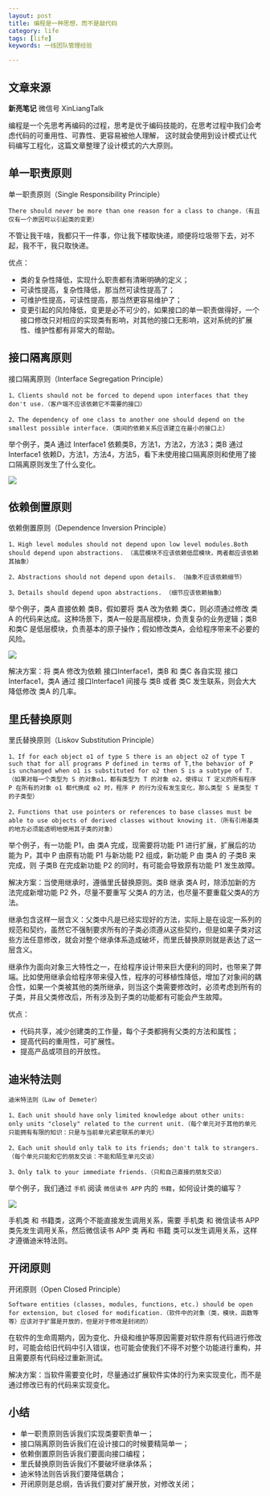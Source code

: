 ```yaml
---
layout: post
title: 编程是一种思想，而不是敲代码
category: life
tags: [life]
keywords: 一线团队管理经验

---
```


## 文章来源

  **新亮笔记**  微信号 XinLiangTalk

 

编程是一个先思考再编码的过程，思考是优于编码技能的，在思考过程中我们会考虑代码的可重用性、可靠性、更容易被他人理解，
这时就会使用到设计模式让代码编写工程化，这篇文章整理了设计模式的六大原则。

## 单一职责原则

单一职责原则（Single Responsibility Principle）

    There should never be more than one reason for a class to change.（有且仅有一个原因可以引起类的变更）

不管让我干啥，我都只干一件事，你让我下楼取快递，顺便将垃圾带下去，对不起，我不干，我只取快递。

优点：

*   类的复杂性降低，实现什么职责都有清晰明确的定义；
*   可读性提高，复杂性降低，那当然可读性提高了；
*   可维护性提高，可读性提高，那当然更容易维护了；
*   变更引起的风险降低，变更是必不可少的，如果接口的单一职责做得好，一个接口修改只对相应的实现类有影响，对其他的接口无影响，这对系统的扩展性、维护性都有非常大的帮助。

## 接口隔离原则

接口隔离原则（Interface Segregation Principle）
    
    1、Clients should not be forced to depend upon interfaces that they don't use.（客户端不应该依赖它不需要的接口）
    
    2、The dependency of one class to another one should depend on the smallest possible interface.（类间的依赖关系应该建立在最小的接口上）

举个例子，类A 通过 Interface1 依赖类B，方法1，方法2，方法3；类B 通过 Interface1 依赖D，方法1，方法4，方法5，看下未使用接口隔离原则和使用了接口隔离原则发生了什么变化。

![](https://ziyekudeng.github.io/assets/images/2020/1013/Programming-ideas/1.png)

## 依赖倒置原则

依赖倒置原则（Dependence Inversion Principle）
    
    1、High level modules should not depend upon low level modules.Both should depend upon abstractions. （高层模块不应该依赖低层模块，两者都应该依赖其抽象）
    
    2、Abstractions should not depend upon details. （抽象不应该依赖细节）
    
    3、Details should depend upon abstractions. （细节应该依赖抽象）

举个例子，类A 直接依赖 类B，假如要将 类A 改为依赖 类C，则必须通过修改 类A 的代码来达成。这种场景下，类A一般是高层模块，负责复杂的业务逻辑；类B 和类C 是低层模块，负责基本的原子操作；假如修改类A，会给程序带来不必要的风险。

![](https://ziyekudeng.github.io/assets/images/2020/1013/Programming-ideas/2.png)

解决方案：将 类A 修改为依赖 接口Interface1，类B 和 类C 各自实现 接口Interface1，类A 通过 接口Interface1 间接与 类B 或者 类C 发生联系，则会大大降低修改 类A 的几率。

## 里氏替换原则

里氏替换原则（Liskov Substitution Principle）
    
    1、If for each object o1 of type S there is an object o2 of type T such that for all programs P defined in terms of T,the behavior of P is unchanged when o1 is substituted for o2 then S is a subtype of T.（如果对每一个类型为 S 的对象o1，都有类型为 T 的对象 o2，使得以 T 定义的所有程序 P 在所有的对象 o1 都代换成 o2 时，程序 P 的行为没有发生变化，那么类型 S 是类型 T 的子类型）
    
    2、Functions that use pointers or references to base classes must be able to use objects of derived classes without knowing it.（所有引用基类的地方必须能透明地使用其子类的对象）

举个例子，有一功能 P1，由 类A 完成，现需要将功能 P1 进行扩展，扩展后的功能为 P，其中 P 由原有功能 P1 与新功能 P2 组成，新功能 P 由 类A 的 子类B 来完成，则 子类B 在完成新功能 P2 的同时，有可能会导致原有功能 P1 发生故障。

解决方案：当使用继承时，遵循里氏替换原则。类B 继承 类A 时，除添加新的方法完成新增功能 P2 外，尽量不要重写 父类A 的方法，也尽量不要重载父类A的方法。

继承包含这样一层含义：父类中凡是已经实现好的方法，实际上是在设定一系列的规范和契约，虽然它不强制要求所有的子类必须遵从这些契约，但是如果子类对这些方法任意修改，就会对整个继承体系造成破坏，而里氏替换原则就是表达了这一层含义。

继承作为面向对象三大特性之一，在给程序设计带来巨大便利的同时，也带来了弊端。比如使用继承会给程序带来侵入性，程序的可移植性降低，增加了对象间的耦合性，如果一个类被其他的类所继承，则当这个类需要修改时，必须考虑到所有的子类，并且父类修改后，所有涉及到子类的功能都有可能会产生故障。

优点：

*   代码共享，减少创建类的工作量，每个子类都拥有父类的方法和属性；
*   提高代码的重用性，可扩展性。
*   提高产品或项目的开放性。

## 迪米特法则
    
    迪米特法则（Law of Demeter）
    
    1、Each unit should have only limited knowledge about other units: only units "closely" related to the current unit.（每个单元对于其他的单元只能拥有有限的知识：只是与当前单元紧密联系的单元）
    
    2、Each unit should only talk to its friends; don't talk to strangers.（每个单元只能和它的朋友交谈：不能和陌生单元交谈）
    
    3、Only talk to your immediate friends.（只和自己直接的朋友交谈）

举个例子，我们通过 `手机` 阅读 `微信读书 APP` 内的 `书籍`，如何设计类的编写？

![](https://ziyekudeng.github.io/assets/images/2020/1013/Programming-ideas/3.png)

手机类 和 书籍类，这两个不能直接发生调用关系，需要 手机类 和 微信读书 APP 类先发生调用关系，然后微信读书 APP 类 再和 书籍 类可以发生调用关系，这样才遵循迪米特法则。

## 开闭原则

开闭原则（Open Closed Principle）

    Software entities (classes, modules, functions, etc.) should be open for extension, but closed for modification.（软件中的对象（类，模块，函数等等）应该对于扩展是开放的，但是对于修改是封闭的）

在软件的生命周期内，因为变化、升级和维护等原因需要对软件原有代码进行修改时，可能会给旧代码中引入错误，也可能会使我们不得不对整个功能进行重构，并且需要原有代码经过重新测试。

解决方案：当软件需要变化时，尽量通过扩展软件实体的行为来实现变化，而不是通过修改已有的代码来实现变化。

## 小结

*   单一职责原则告诉我们实现类要职责单一；
*   接口隔离原则告诉我们在设计接口的时候要精简单一；
*   依赖倒置原则告诉我们要面向接口编程；
*   里氏替换原则告诉我们不要破坏继承体系；
*   迪米特法则告诉我们要降低耦合；
*   开闭原则是总纲，告诉我们要对扩展开放，对修改关闭；

 
